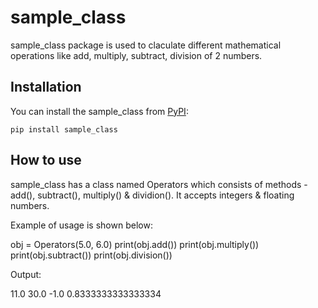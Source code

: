 # sample_class

sample_class package is used to claculate different mathematical operations like add, multiply, subtract, division of 2 numbers.

## Installation

You can install the sample_class from [PyPI](https://pypi.org/project/imagedisplay/):

    pip install sample_class

## How to use

sample_class has a class named Operators which consists of methods - add(), subtract(), multiply() & dividion().
It accepts integers & floating numbers.

Example of usage is shown below:

obj = Operators(5.0, 6.0)
print(obj.add())
print(obj.multiply())
print(obj.subtract())
print(obj.division())

Output:

11.0
30.0
-1.0
0.8333333333333334
